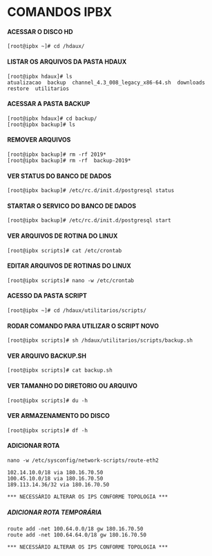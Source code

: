 # COMANDOS IPBX
#### ACESSAR O DISCO HD   
    [root@ipbx ~]# cd /hdaux/
#### LISTAR OS ARQUIVOS DA PASTA HDAUX   
    [root@ipbx hdaux]# ls
    atualizacao  backup  channel_4.3_008_legacy_x86-64.sh  downloads  restore  utilitarios
#### ACESSAR A PASTA BACKUP   
    [root@ipbx hdaux]# cd backup/
    [root@ipbx backup]# ls
#### REMOVER ARQUIVOS    
    [root@ipbx backup]# rm -rf 2019*
    [root@ipbx backup]# rm -rf  backup-2019*
#### VER STATUS DO BANCO DE DADOS   
    [root@ipbx backup]# /etc/rc.d/init.d/postgresql status
#### STARTAR O SERVICO DO BANCO DE DADOS   
    [root@ipbx backup]# /etc/rc.d/init.d/postgresql start
#### VER ARQUIVOS DE ROTINA DO LINUX   
    [root@ipbx scripts]# cat /etc/crontab
#### EDITAR ARQUIVOS DE ROTINAS DO LINUX   
    [root@ipbx scripts]# nano -w /etc/crontab
#### ACESSO DA PASTA SCRIPT   
    [root@ipbx ~]# cd /hdaux/utilitarios/scripts/
#### RODAR COMANDO PARA UTILIZAR O SCRIPT NOVO   
    [root@ipbx scripts]# sh /hdaux/utilitarios/scripts/backup.sh
#### VER ARQUIVO BACKUP.SH   
    [root@ipbx scripts]# cat backup.sh
#### VER TAMANHO DO DIRETORIO OU ARQUIVO   
    [root@ipbx scripts]# du -h
#### VER ARMAZENAMENTO DO DISCO   
    [root@ipbx scripts]# df -h
#### ADICIONAR ROTA 
    nano -w /etc/sysconfig/network-scripts/route-eth2

    102.14.10.0/18 via 180.16.70.50
    100.45.10.0/18 via 180.16.70.50
    189.113.14.36/32 via 180.16.70.50
    
    *** NECESSÁRIO ALTERAR OS IPS CONFORME TOPOLOGIA ***
##### ADICIONAR ROTA TEMPORÁRIA
    route add -net 100.64.0.0/18 gw 180.16.70.50
    route add -net 100.64.64.0/18 gw 180.16.70.50

    *** NECESSÁRIO ALTERAR OS IPS CONFORME TOPOLOGIA ***